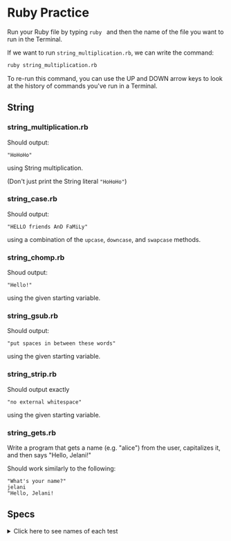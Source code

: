 # Ruby Practice

Run your Ruby file by typing `ruby ` and then the name of the file you want to run in the Terminal.

If we want to run `string_multiplication.rb`, we can write the command:

```bash
ruby string_multiplication.rb
```

To re-run this command, you can use the UP and DOWN arrow keys to look at the history of commands you've run in a Terminal.

## String

### string_multiplication.rb
Should output:
```
"HoHoHo"
```
using String multiplication.

(Don't just print the String literal `"HoHoHo"`)

### string_case.rb
Should output:
```
"HELLO friends AnD FaMiLy"
```
using a combination of the `upcase`, `downcase`, and `swapcase` methods.

### string_chomp.rb
Shoud output:
```
"Hello!"
```
using the given starting variable.

### string_gsub.rb
Should output:
```
"put spaces in between these words"
```
using the given starting variable.

### string_strip.rb
Should output exactly
```
"no external whitespace"
```
using the given starting variable.

### string_gets.rb
Write a program that gets a name (e.g. "alice") from the user, capitalizes it, and then says "Hello, Jelani!"

Should work similarly to the following:
```
"What's your name?"
jelani
"Hello, Jelani!
```


## Specs
<details>
  <summary>Click here to see names of each test</summary>

string_multiplication.rb should output 'HoHoHo' using String multiplication 

string_strip.rb should output 'remove outside spaces'

string_case.rb should output 'HELLO friends AnD FaMiLy' 

string_gsub.rb should output 'put spaces in between these words' 

string_chomp.rb should remove ending '$' 

string_gets.rb should output 'Hello, name!' 

</details>